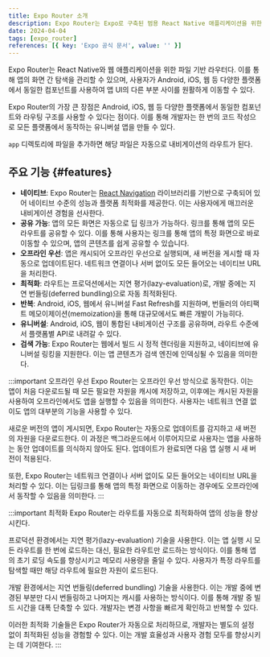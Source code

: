 ```yaml
---
title: Expo Router 소개
description: Expo Router는 Expo로 구축된 범용 React Native 애플리케이션을 위한 오픈소스 라우팅 라이브러리다.
date: 2024-04-04
tags: [expo_router]
references: [{ key: 'Expo 공식 문서', value: '' }]
---
```


Expo Router는 React Native와 웹 애플리케이션을 위한 파일 기반 라우터다. 이를 통해 앱의 화면 간 탐색을 관리할 수 있으며, 사용자가 Android, iOS, 웹 등 다양한 플랫폼에서 동일한 컴포넌트를 사용하여 앱 UI의 다른 부분 사이를 원활하게 이동할 수 있다.

Expo Router의 가장 큰 장점은 Android, iOS, 웹 등 다양한 플랫폼에서 동일한 컴포넌트와 라우팅 구조를 사용할 수 있다는 점이다. 이를 통해 개발자는 한 번의 코드 작성으로 모든 플랫폼에서 동작하는 유니버설 앱을 만들 수 있다.

`app` 디렉토리에 파일을 추가하면 해당 파일은 자동으로 내비게이션의 라우트가 된다.

## 주요 기능 {#features}

- **네이티브**: Expo Router는 [React Navigation](https://reactnavigation.org/) 라이브러리를 기반으로 구축되어 있어 네이티브 수준의 성능과 플랫폼 최적화를 제공한다. 이는 사용자에게 매끄러운 내비게이션 경험을 선사한다.
- **공유 가능**: 앱의 모든 화면은 자동으로 딥 링크가 가능하다. 링크를 통해 앱의 모든 라우트를 공유할 수 있다. 이를 통해 사용자는 링크를 통해 앱의 특정 화면으로 바로 이동할 수 있으며, 앱의 콘텐츠를 쉽게 공유할 수 있습니다.
- **오프라인 우선**: 앱은 캐시되어 오프라인 우선으로 실행되며, 새 버전을 게시할 때 자동으로 업데이트된다. 네트워크 연결이나 서버 없이도 모든 들어오는 네이티브 URL을 처리한다.
- **최적화**: 라우트는 프로덕션에서는 지연 평가(lazy-evaluation)로, 개발 중에는 지연 번들링(deferred bundling)으로 자동 최적화된다.
- **반복**: Android, iOS, 웹에서 유니버설 Fast Refresh를 지원하며, 번들러의 아티팩트 메모이제이션(memoization)을 통해 대규모에서도 빠른 개발이 가능히다.
- **유니버설**: Android, iOS, 웹이 통합된 내비게이션 구조를 공유하며, 라우트 수준에서 플랫폼별 API로 내려갈 수 있다.
- **검색 가능**: Expo Router는 웹에서 빌드 시 정적 렌더링을 지원하고, 네이티브에 유니버설 링킹을 지원한다. 이는 앱 콘텐츠가 검색 엔진에 인덱싱될 수 있음을 의미한다.

:::important 오프라인 우선
Expo Router는 오프라인 우선 방식으로 동작한다. 이는 앱이 처음 다운로드될 때 모든 필요한 자원을 캐시에 저장하고, 이후에는 캐시된 자원을 사용하여 오프라인에서도 앱을 실행할 수 있음을 의미한다. 사용자는 네트워크 연결 없이도 앱의 대부분의 기능을 사용할 수 있다.

새로운 버전의 앱이 게시되면, Expo Router는 자동으로 업데이트를 감지하고 새 버전의 자원을 다운로드한다. 이 과정은 백그라운드에서 이루어지므로 사용자는 앱을 사용하는 동안 업데이트를 의식하지 않아도 된다. 업데이트가 완료되면 다음 앱 실행 시 새 버전이 적용된다.

또한, Expo Router는 네트워크 연결이나 서버 없이도 모든 들어오는 네이티브 URL을 처리할 수 있다. 이는 딥링크를 통해 앱의 특정 화면으로 이동하는 경우에도 오프라인에서 동작할 수 있음을 의미한다.
:::

:::important 최적화
Expo Router는 라우트를 자동으로 최적화하여 앱의 성능을 향상시킨다.

프로덕션 환경에서는 지연 평가(lazy-evaluation) 기술을 사용한다. 이는 앱 실행 시 모든 라우트를 한 번에 로드하는 대신, 필요한 라우트만 로드하는 방식이다. 이를 통해 앱의 초기 로딩 속도를 향상시키고 메모리 사용량을 줄일 수 있다. 사용자가 특정 라우트를 탐색할 때만 해당 라우트에 필요한 자원이 로드된다.

개발 환경에서는 지연 번들링(deferred bundling) 기술을 사용한다. 이는 개발 중에 변경된 부분만 다시 번들링하고 나머지는 캐시를 사용하는 방식이다. 이를 통해 개발 중 빌드 시간을 대폭 단축할 수 있다. 개발자는 변경 사항을 빠르게 확인하고 반복할 수 있다.

이러한 최적화 기술들은 Expo Router가 자동으로 처리하므로, 개발자는 별도의 설정 없이 최적화된 성능을 경험할 수 있다. 이는 개발 효율성과 사용자 경험 모두를 향상시키는 데 기여한다.
:::
